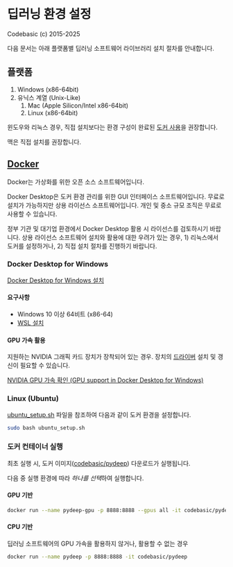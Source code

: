# 딥러닝 환경 설정

Codebasic (c) 2015-2025

다음 문서는 아래 플랫폼별 딥러닝 소프트웨어 라이브러리 설치 절차를 안내합니다.

## 플랫폼

1. Windows (x86-64bit)
1. 유닉스 계열 (Unix-Like)
    1. Mac (Apple Silicon/Intel x86-64bit)
    1. Linux (x86-64bit)

윈도우와 리눅스 경우, 직접 설치보다는 환경 구성이 완료된 [도커 사용](#docker)을 권장합니다.

맥은 직접 설치를 권장합니다.

## [Docker](https://docs.docker.com/get-started/overview/)

Docker는 가상화를 위한 오픈 소스 소프트웨어입니다.

Docker Desktop은 도커 환경 관리를 위한 GUI 인터페이스 소프트웨어입니다. 무료로 설치가 가능하지만 상용 라이선스 소프트웨어입니다. 개인 및 중소 규모 조직은 무료로 사용할 수 있습니다.

정부 기관 및 대기업 환경에서 Docker Desktop 활용 시 라이선스를 검토하시기 바랍니다. 상용 라이선스 소프트웨어 설치와 활용에 대한 우려가 있는 경우, 1) 리눅스에서 도커를 설정하거나, 2) 직접 설치 절차를 진행하기 바랍니다.

### Docker Desktop for Windows

[Docker Desktop for Windows 설치](https://docs.docker.com/desktop/install/windows-install)

#### 요구사항

* Windows 10 이상 64비트 (x86-64)
* [WSL 설치](https://learn.microsoft.com/ko-kr/windows/wsl/install#install-wsl-command)

#### GPU 가속 활용

지원하는 NVIDIA 그래픽 카드 장치가 장착되어 있는 경우. 장치의 [드라이버](https://www.nvidia.co.kr/drivers) 설치 및 갱신이 필요할 수 있습니다.

[NVIDIA GPU 가속 확인 (GPU support in Docker Desktop for Windows)](https://docs.docker.com/desktop/features/gpu)

### Linux (Ubuntu)

[ubuntu_setup.sh](https://github.com/codebasic/pydeep-environments/blob/main/ubuntu_setup.sh) 파일을 참조하여 다음과 같이 도커 환경을 설정합니다.

```sh
sudo bash ubuntu_setup.sh
```

### 도커 컨테이너 실행

최초 실행 시, 도커 이미지([codebasic/pydeep](https://hub.docker.com/r/codebasic/pydeep)) 다운로드가 실행됩니다.

다음 중 실행 환경에 따라 *하나를 선택*하여 실행합니다.

#### GPU 기반

```sh
docker run --name pydeep-gpu -p 8888:8888 --gpus all -it codebasic/pydeep
```

#### CPU 기반

딥러닝 소프트웨어의 GPU 가속을 활용하지 않거나, 활용할 수 없는 경우

```sh
docker run --name pydeep -p 8888:8888 -it codebasic/pydeep
```
